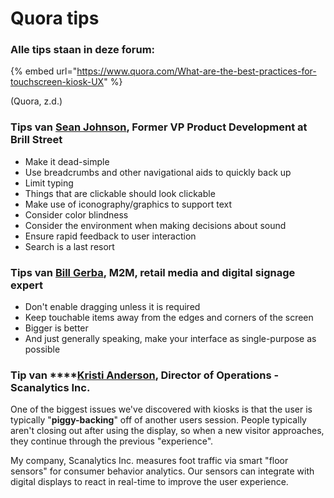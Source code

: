 # Quora tips

### Alle tips staan in deze forum:

{% embed url="https://www.quora.com/What-are-the-best-practices-for-touchscreen-kiosk-UX" %}

\(Quora, z.d.\)

### Tips van [Sean Johnson](https://www.quora.com/profile/Sean-Johnson), Former VP Product Development at Brill Street

* Make it dead-simple
* Use breadcrumbs and other navigational aids to quickly back up
* Limit typing
* Things that are clickable should look clickable
* Make use of iconography/graphics to support text
* Consider color blindness
* Consider the environment when making decisions about sound
* Ensure rapid feedback to user interaction
* Search is a last resort

### Tips van [Bill Gerba](https://www.quora.com/profile/Bill-Gerba), M2M, retail media and digital signage expert

* Don't enable dragging unless it is required
* Keep touchable items away from the edges and corners of the screen
* Bigger is better
* And just generally speaking, make your interface as single-purpose as possible

### Tip van ****[Kristi Anderson](https://www.quora.com/profile/Kristi-Anderson-3), Director of Operations - Scanalytics Inc.

One of the biggest issues we've discovered with kiosks is that the user is typically "**piggy-backing**" off of another users session. People typically aren't closing out after using the display, so when a new visitor approaches, they continue through the previous "experience".

My company, Scanalytics Inc. measures foot traffic via smart "floor sensors" for consumer behavior analytics. Our sensors can integrate with digital displays to react in real-time to improve the user experience.


